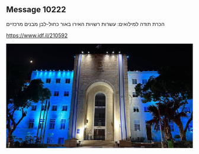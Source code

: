 ## Message 10222

הכרת תודה למילואים: 
עשרות רשויות האירו באור כחול-לבן מבנים מרכזיים

https://www.idf.il/210592

![Photo](./10222/10222_photo.jpg)

